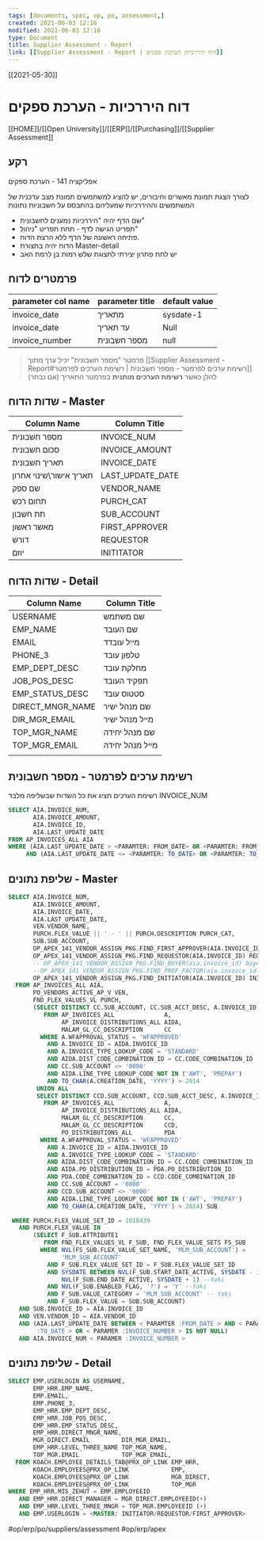 ```yaml
---
tags: [documents, spec, op, po, assessment,]  
created: 2021-06-03 12:16
modified: 2021-06-03 12:16
type: Document
title: Supplier Assessment - Report
link: [[Supplier Assessment - Report | דוח היררכיות הערכת ספקים]]
---
```

[[2021-05-30]]
# דוח היררכיות - הערכת ספקים
[[HOME]]/[[Open University]]/[[ERP]]/[[Purchasing]]/[[Supplier Assessment]]
## רקע
אפליקציה 141 - הערכת ספקים

לצורך הצגת תמונת מאשרים וחיבורים, יש להציג למשתמשים תמונת מצב עדכנית של המשתמשים וההיררכיות שמעליהם בהתבסס על חשבוניות נתונות
* שם הדף יהיה "היררכיות נמענים לחשבונית"
* תפריט הגישה לדף - תחת תפריט "ניהול" 
* פתיחה ראשונה של הדף ללא הרצת הדוח.
* הדוח יהיה בתצורת Master-detail
* יש לתת פתרון יצירתי לתצוגת שלש רמות בן לרמת האב  

## פרמטרים לדוח
| parameter col name | parameter title | default value |
| ------------------ | --------------- | ------------- |
| invoice_date       | מתאריך          | sysdate-1     |
| invoice_date       | עד תאריך        | Null          |
| invoice_number     | מספר חשבונית    | null               |

> פרמטר "מספר חשבונית" יכיל ערך מתוך [[Supplier Assessment - Report#רשימת ערכים לפרמטר - מספר חשבונית | רשימת הערכים לפרמטר]] להלן כאשר **רשימת הערכים מותנית** בפרמטר התאריך (אם נבחר)

## שדות הדוח - Master
| Column Name             | Column Title |
| ----------------------- | ------------ |
| מספר חשבונית            |      INVOICE_NUM        |
| סכום חשבונית            |      INVOICE_AMOUNT        |
| תאריך חשבונית           |        INVOICE_DATE      |
| תאריך אישור\שינוי אחרון |      LAST_UPDATE_DATE        |
| שם ספק                  |     VENDOR_NAME         |
| תחום רכש                |       PURCH_CAT       |
| תת חשבון                |       SUB_ACCOUNT       |
| מאשר ראשון              |        FIRST_APPROVER      |
| דורש                    |       REQUESTOR       |
| יוזם                    |      INITITATOR        |

## שדות הדוח - Detail
| Column Name      | Column Title    |
| ---------------- | --------------- |
| USERNAME         | שם משתמש        |
| EMP_NAME         | שם העובד        |
| EMAIL            | מייל עובדד      |
| PHONE_3          | טלפון עובד      |
| EMP_DEPT_DESC    | מחלקת עובד      |
| JOB_POS_DESC     | תפקיד העובד     |
| EMP_STATUS_DESC  | סטטוס עובד      |
| DIRECT_MNGR_NAME | שם מנהל ישיר    |
| DIR_MGR_EMAIL    | מייל מנהל ישיר  |
| TOP_MGR_NAME     | שם מנהל יחידה   |
| TOP_MGR_EMAIL    | מייל מנהל יחידה |
|                  |                 |
## רשימת ערכים לפרמטר - מספר חשבונית
רשימת הערכים תציג את כל השדות שבשליפה מלבד INVOICE_NUM
```SQL
SELECT AIA.INVOICE_NUM,
       AIA.INVOICE_AMOUNT,
       AIA.INVOICE_ID,
       AIA.LAST_UPDATE_DATE
FROM AP_INVOICES_ALL AIA
WHERE (AIA.LAST_UPDATE_DATE > <PARAMTER: FROM_DATE> OR <PARAMTER: FROM_DATE> IS NULL)
     AND (AIA.LAST_UPDATE_DATE <= <PARAMTER: TO_DATE> OR <PARAMTER: TO_DATE> IS NULL)
```
## שליפת נתונים - Master
```sql 
SELECT AIA.INVOICE_NUM,
       AIA.INVOICE_AMOUNT,
       AIA.INVOICE_DATE,
       AIA.LAST_UPDATE_DATE,
       VEN.VENDOR_NAME,
       PURCH.FLEX_VALUE || ' - ' || PURCH.DESCRIPTION PURCH_CAT,
       SUB.SUB_ACCOUNT,
       OP_APEX_141_VENDOR_ASSIGN_PKG.FIND_FIRST_APPROVER(AIA.INVOICE_ID) FIRST_APPROVER,
       OP_APEX_141_VENDOR_ASSIGN_PKG.FIND_REQUESTOR(AIA.INVOICE_ID) REQUESTOR,
       -- OP_APEX_141_VENDOR_ASSIGN_PKG.FIND_BUYER(aia.invoice_id) buyer,
       --OP_APEX_141_VENDOR_ASSIGN_PKG.FIND_PROF_FACTOR(aia.invoice_id) prof_factor
       OP_APEX_141_VENDOR_ASSIGN_PKG.FIND_INITIATOR(AIA.INVOICE_ID) INITITATOR
  FROM AP_INVOICES_ALL AIA,
       PO_VENDORS_ACTIVE_AP_V VEN,
       FND_FLEX_VALUES_VL PURCH,
       (SELECT DISTINCT CC.SUB_ACCOUNT, CC.SUB_ACCT_DESC, A.INVOICE_ID
          FROM AP_INVOICES_ALL              A,
               AP_INVOICE_DISTRIBUTIONS_ALL AIDA,
               MALAM_GL_CC_DESCRIPTION      CC
         WHERE A.WFAPPROVAL_STATUS = 'WFAPPROVED'
           AND A.INVOICE_ID = AIDA.INVOICE_ID
           AND A.INVOICE_TYPE_LOOKUP_CODE = 'STANDARD'
           AND AIDA.DIST_CODE_COMBINATION_ID = CC.CODE_COMBINATION_ID
           AND CC.SUB_ACCOUNT <> '0000'
           AND AIDA.LINE_TYPE_LOOKUP_CODE NOT IN ('AWT', 'PREPAY')
           AND TO_CHAR(A.CREATION_DATE, 'YYYY') > 2014
        UNION ALL
        SELECT DISTINCT CCD.SUB_ACCOUNT, CCD.SUB_ACCT_DESC, A.INVOICE_ID
          FROM AP_INVOICES_ALL              A,
               AP_INVOICE_DISTRIBUTIONS_ALL AIDA,
               MALAM_GL_CC_DESCRIPTION      CC,
               MALAM_GL_CC_DESCRIPTION      CCD,
               PO_DISTRIBUTIONS_ALL         PDA
         WHERE A.WFAPPROVAL_STATUS = 'WFAPPROVED'
           AND A.INVOICE_ID = AIDA.INVOICE_ID
           AND A.INVOICE_TYPE_LOOKUP_CODE = 'STANDARD'
           AND AIDA.DIST_CODE_COMBINATION_ID = CC.CODE_COMBINATION_ID
           AND AIDA.PO_DISTRIBUTION_ID = PDA.PO_DISTRIBUTION_ID
           AND PDA.CODE_COMBINATION_ID = CCD.CODE_COMBINATION_ID
           AND CC.SUB_ACCOUNT = '0000'
           AND CCD.SUB_ACCOUNT <> '0000'
           AND AIDA.LINE_TYPE_LOOKUP_CODE NOT IN ('AWT', 'PREPAY')
           AND TO_CHAR(A.CREATION_DATE, 'YYYY') > 2014) SUB

 WHERE PURCH.FLEX_VALUE_SET_ID = 1018439
   AND PURCH.FLEX_VALUE IN
       (SELECT F_SUB.ATTRIBUTE1
          FROM FND_FLEX_VALUES_VL F_SUB, FND_FLEX_VALUE_SETS FS_SUB
         WHERE NVL(FS_SUB.FLEX_VALUE_SET_NAME, 'MLM_SUB_ACCOUNT') =
               'MLM_SUB_ACCOUNT'
           AND F_SUB.FLEX_VALUE_SET_ID = F_SUB.FLEX_VALUE_SET_ID
           AND SYSDATE BETWEEN NVL(F_SUB.START_DATE_ACTIVE, SYSDATE - 1) AND
               NVL(F_SUB.END_DATE_ACTIVE, SYSDATE + 1) --Yaki
           AND NVL(F_SUB.ENABLED_FLAG, '?') = 'Y' --Yaki
           AND F_SUB.VALUE_CATEGORY = 'MLM_SUB_ACCOUNT' -- Yaki
           AND F_SUB.FLEX_VALUE = SUB.SUB_ACCOUNT)
   AND SUB.INVOICE_ID = AIA.INVOICE_ID
   AND VEN.VENDOR_ID = AIA.VENDOR_ID
   AND (AIA.LAST_UPDATE_DATE BETWEEN < PARAMTER :FROM_DATE > AND < PARAMETER
        :TO_DATE > OR < PARAMER :INVOICE_NUMBER > IS NOT NULL)
   AND AIA.INVOICE_NUM < PARAMER :INVOICE_NUMBER >
```

## שליפת נתונים - Detail
```sql
SELECT EMP.USERLOGIN AS USERNAME,
       EMP_HRR.EMP_NAME,
       EMP.EMAIL,
       EMP.PHONE_3,
       EMP_HRR.EMP_DEPT_DESC,
       EMP_HRR.JOB_POS_DESC,
       EMP_HRR.EMP_STATUS_DESC,
       EMP_HRR.DIRECT_MNGR_NAME,
       MGR_DIRECT.EMAIL         DIR_MGR_EMAIL,
       EMP_HRR.LEVEL_THREE_NAME TOP_MGR_NAME,
       TOP_MGR.EMAIL            TOP_MGR_EMAIL,
  FROM KOACH.EMPLOYEE_DETAILS_TAB@PRX_OP_LINK EMP_HRR,
       KOACH.EMPLOYEES@PRX_OP_LINK            EMP,
       KOACH.EMPLOYEES@PRX_OP_LINK            MGR_DIRECT,
       KOACH.EMPLOYEES@PRX_OP_LINK            TOP_MGR
WHERE EMP_HRR.MIS_ZEHUT = EMP.EMPLOYEEID
   AND EMP_HRR.DIRECT_MANAGER = MGR_DIRECT.EMPLOYEEID(+)
   AND EMP_HRR.LEVEL_THREE_MNGR = TOP_MGR.EMPLOYEEID (+)
   AND EMP.USERLOGIN = <MASTER: INITIATOR/REQUESTOR/FIRST_APPROVER>
```

#op/erp/po/suppliers/assessment 
#op/erp/apex